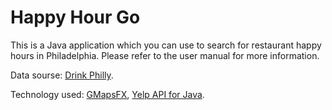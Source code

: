 # Happy Hour Go
This is a Java application which you can use to search for restaurant happy hours in Philadelphia. Please refer to the user manual for more information.

Data sourse: [Drink Philly](http://philly.thedrinknation.com/).

Technology used: [GMapsFX](http://rterp.github.io/GMapsFX/), [Yelp API for Java](https://github.com/Yelp/yelp-api/tree/master/v2/java).
